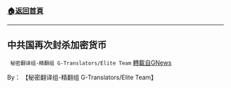 ###  [:house:返回首頁](https://github.com/ourhimalayas/txt)
---


## 中共国再次封杀加密货币
` 秘密翻译组-精翻组 G-Translators/Elite Team` [轉載自GNews](https://gnews.org/zh-hans/1556974/)

By： 【秘密翻译组-精翻组 G-Translators/Elite Team】
